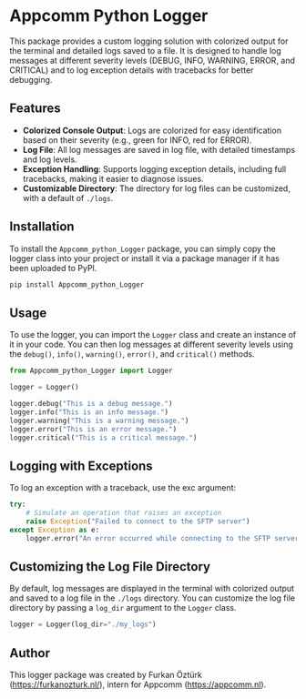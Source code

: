 # Appcomm Python Logger

This package provides a custom logging solution with colorized output for the terminal and detailed logs saved to a file. It is designed to handle log messages at different severity levels (DEBUG, INFO, WARNING, ERROR, and CRITICAL) and to log exception details with tracebacks for better debugging.

## Features

- **Colorized Console Output**: Logs are colorized for easy identification based on their severity (e.g., green for INFO, red for ERROR).
- **Log File**: All log messages are saved in log file, with detailed timestamps and log levels.
- **Exception Handling**: Supports logging exception details, including full tracebacks, making it easier to diagnose issues.
- **Customizable Directory**: The directory for log files can be customized, with a default of `./logs`.

## Installation

To install the `Appcomm_python_Logger` package, you can simply copy the logger class into your project or install it via a package manager if it has been uploaded to PyPI.

```bash
pip install Appcomm_python_Logger
```

## Usage

To use the logger, you can import the `Logger` class and create an instance of it in your code. You can then log messages at different severity levels using the `debug()`, `info()`, `warning()`, `error()`, and `critical()` methods.

```python
from Appcomm_python_Logger import Logger

logger = Logger()

logger.debug("This is a debug message.")
logger.info("This is an info message.")
logger.warning("This is a warning message.")
logger.error("This is an error message.")
logger.critical("This is a critical message.")
```

## Logging with Exceptions
To log an exception with a traceback, use the exc argument:

```python
try:
    # Simulate an operation that raises an exception
    raise Exception("Failed to connect to the SFTP server")
except Exception as e:
    logger.error("An error occurred while connecting to the SFTP server", exc=e)
```

## Customizing the Log File Directory

By default, log messages are displayed in the terminal with colorized output and saved to a log file in the `./logs` directory. You can customize the log file directory by passing a `log_dir` argument to the `Logger` class.

```python
logger = Logger(log_dir="./my_logs")
```

## Author

This logger package was created by Furkan Öztürk (https://furkanozturk.nl/), intern for Appcomm (https://appcomm.nl).

